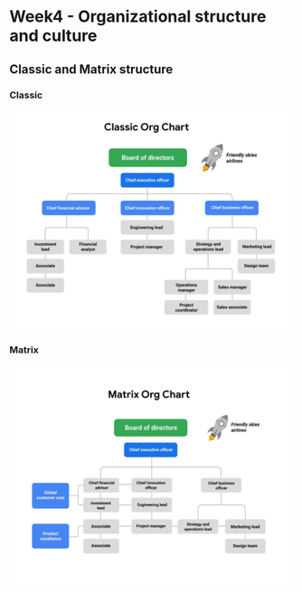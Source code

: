 # Week4 - Organizational structure and culture

## Classic and Matrix structure
### Classic
![Classic](Classic-org-struct.png)

### Matrix
![Matrix](Matrix-org-struct.png)
